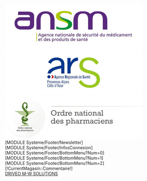 <div class="container pharma-logos">
    <div class="row">
        <div class="col-md-4 well">
            <a href="http://ansm.sante.fr/" target="_blank">
                <img class="img-responsive" src="/Skins/Battistela/Img/logos/ansm.jpg">
            </a>
        </div>
        <div class="col-md-4 well">
            <a href="http://www.ars.paca.sante.fr/" target="_blank">
                <img class="img-responsive" src="/Skins/Battistela/Img/logos/ars-paca.jpg">
            </a>
        </div>
        <div class="col-md-4 well">
            <a href="http://www.ordre.pharmacien.fr/" target="_blank">
                <img class="img-responsive" src="/Skins/Battistela/Img/logos/ordre-pharmacien.png">
            </a>
        </div>
    </div>
</div>

<footer id="footer">
    <div class="ligne-orange">
        <div class="container">
            <div class="row">
                <div class="cold-md-12">
                    [MODULE Systeme/Footer/Newsletter]
                </div>
            </div>
        </div>
    </div>
	<section class="footer ligne-verte">
		<div class="container">
            <div class="row">
                <div class="col-md-3">
                    [MODULE Systeme/Footer/InfosConnexion]
                </div>
                <div class="col-md-3">
                    [MODULE Systeme/Footer/BottomMenu?Num=0]
                </div>
                <div class="col-md-3">
                    [MODULE Systeme/Footer/BottomMenu?Num=1]
                </div>
                <div class="col-md-3">
                    [MODULE Systeme/Footer/BottomMenu?Num=2]
                </div>
            </div>
		</div>
	</section>
	<section id="footer-bottom" class="ligne-verte-clair">
		<div class="container">
			<div class="row">
				<div class="col-md-6">
					<div class="copyright">
                    [!CurrentMagasin::Commentaire!]
					</div>
				</div>
                <div class="col-md-3">
                    <div class="footnav">
                        <a href="http://driveo.m-w.solutions">DRIVEO M-W SOLUTIONS</a>
                    </div>
                </div>
				<div class="col-md-3" style="padding: 10px 10px 0px 10px; text-align: right">
				</div>
			</div>
		</div>
	</section>

</footer>